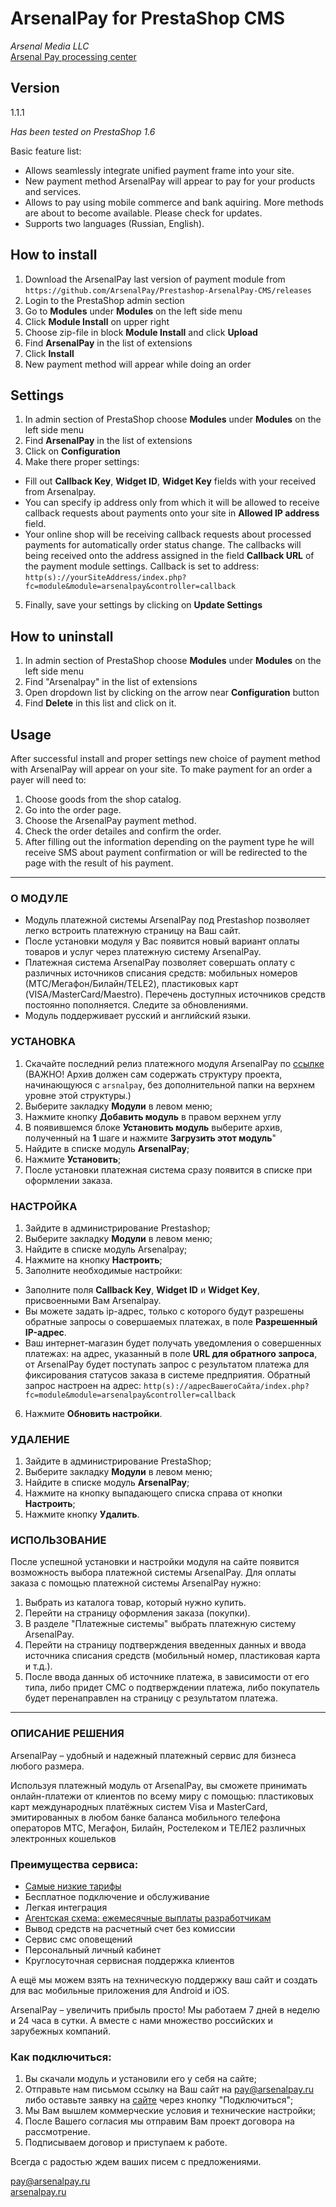 # ArsenalPay for PrestaShop CMS

*Arsenal Media LLC*  
[Arsenal Pay processing center](https://arsenalpay.ru/)

## Version
1.1.1

*Has been tested on PrestaShop 1.6*

Basic feature list:

 * Allows seamlessly integrate unified payment frame into your site.
 * New payment method ArsenalPay will appear to pay for your products and services.
 * Allows to pay using mobile commerce and bank aquiring. More methods are about to become available. Please check for updates.
 * Supports two languages (Russian, English).
 
## How to install 
1. Download the ArsenalPay last version of payment module from `https://github.com/ArsenalPay/Prestashop-ArsenalPay-CMS/releases` 
2. Login to the PrestaShop admin section 
3. Go to **Modules** under **Modules** on the left side menu
4. Click **Module Install** on upper right
5. Choose zip-file in block **Module Install** and click **Upload**   
6. Find **ArsenalPay** in the list of extensions 
7. Click **Install**
8. New payment method will appear while doing an order

## Settings
1. In admin section of PrestaShop choose **Modules** under **Modules** on the left side menu
2. Find **ArsenalPay** in the list of extensions
3. Click on **Configuration** 
4. Make there proper settings:
 - Fill out **Callback Key**, **Widget ID**, **Widget Key** fields with your received from Arsenalpay.
 - You can specify ip address only from which it will be allowed to receive callback requests about payments onto your site in **Allowed IP address** field.
 - Your online shop will be receiving callback requests about processed payments for automatically order status change. The callbacks will being received onto the address assigned in the field **Callback URL** of the payment module settings. Callback is set to address: `http(s)://yourSiteAddress/index.php?fc=module&module=arsenalpay&controller=callback`
5. Finally, save your settings by clicking on **Update Settings**

## How to uninstall
1. In admin section of PrestaShop choose **Modules** under **Modules** on the left side menu
2. Find "Arsenalpay" in the list of extensions
3. Open dropdown list by clicking on the arrow near **Configuration** button
4. Find **Delete** in this list and click on it.

## Usage
After successful install and proper settings new choice of payment method with ArsenalPay will appear on your site. To make payment for an order a payer will need to:

1. Choose goods from the shop catalog.
2. Go into the order page.
3. Choose the ArsenalPay payment method.
4. Check the order detailes and confirm the order.
5. After filling out the information depending on the payment type he will receive SMS about payment confirmation or will be redirected to the page with the result of his payment.

------------------
### О МОДУЛЕ
* Модуль платежной системы ArsenalPay под Prestashop позволяет легко встроить платежную страницу на Ваш сайт.
* После установки модуля у Вас появится новый вариант оплаты товаров и услуг через платежную систему ArsenalPay.
* Платежная система ArsenalPay позволяет совершать оплату с различных источников списания средств: мобильных номеров (МТС/Мегафон/Билайн/TELE2), пластиковых карт (VISA/MasterCard/Maestro). Перечень доступных источников средств постоянно пополняется. Следите за обновлениями.
* Модуль поддерживает русский и английский языки.

### УСТАНОВКА
1. Скачайте последний релиз платежного модуля ArsenalPay по [ссылке](https://github.com/ArsenalPay/Prestashop-ArsenalPay-CMS/releases) (ВАЖНО! Архив должен сам содержать структуру проекта, начинающуюся с `arsnalpay`, без дополнительной папки на верхнем уровне этой структуры.)
2. Выберите закладку **Модули** в левом меню;
3. Нажмите кнопку **Добавить модуль** в правом верхнем углу
4. В появившемся блоке **Установить модуль** выберите архив, полученный на **1** шаге и нажмите **Загрузить этот модуль**"
5. Найдите в списке модуль **ArsenalPay**;
6. Нажмите **Установить**;
7. После установки платежная система сразу появится в списке при оформлении заказа.

### НАСТРОЙКА
1. Зайдите в администрирование Prestashop;
2. Выберите закладку **Модули** в левом меню;
3. Найдите в списке модуль Arsenalpay;
4. Нажмите на кнопку **Настроить**;
5. Заполните необходимые настройки:
 - Заполните поля **Callback Key**, **Widget ID** и **Widget Key**, присвоенными Вам Arsenalpay.
 - Вы можете задать ip-адрес, только с которого будут разрешены обратные запросы о совершаемых платежах, в поле **Разрешенный IP-адрес**.
 - Ваш интернет-магазин будет получать уведомления о совершенных платежах: на адрес, указанный в поле **URL для обратного запроса**, от ArsenalPay будет поступать запрос с результатом платежа для фиксирования статусов заказа в системе предприятия. Обратный запрос настроен на адрес: `http(s)://адресВашегоСайта/index.php?fc=module&module=arsenalpay&controller=callback`
6. Нажмите **Обновить настройки**.

### УДАЛЕНИЕ
1. Зайдите в администрирование PrestaShop;
2. Выберите закладку **Модули** в левом меню;
3. Найдите в списке модуль **ArsenalPay**;
4. Нажмите на кнопку выпадающего списка справа от кнопки **Настроить**;
5. Нажмите кнопку **Удалить**.

### ИСПОЛЬЗОВАНИЕ
После успешной установки и настройки модуля на сайте появится возможность выбора платежной системы ArsenalPay.
Для оплаты заказа с помощью платежной системы ArsenalPay нужно:

1. Выбрать из каталога товар, который нужно купить.
2. Перейти на страницу оформления заказа (покупки).
3. В разделе "Платежные системы" выбрать платежную систему ArsenalPay.
4. Перейти на страницу подтверждения введенных данных и ввода источника списания средств (мобильный номер, пластиковая карта и т.д.).
5. После ввода данных об источнике платежа, в зависимости от его типа, либо придет СМС о подтверждении платежа, либо покупатель будет перенаправлен на страницу с результатом платежа.

------------------
### ОПИСАНИЕ РЕШЕНИЯ
ArsenalPay – удобный и надежный платежный сервис для бизнеса любого размера. 

Используя платежный модуль от ArsenalPay, вы сможете принимать онлайн-платежи от клиентов по всему миру с помощью: 
пластиковых карт международных платёжных систем Visa и MasterCard, эмитированных в любом банке
баланса мобильного телефона операторов МТС, Мегафон, Билайн, Ростелеком и ТЕЛЕ2
различных электронных кошельков 

### Преимущества сервиса: 
 - [Самые низкие тарифы](https://arsenalpay.ru/tariffs.html)
 - Бесплатное подключение и обслуживание
 - Легкая интеграция
 - [Агентская схема: ежемесячные выплаты разработчикам](https://arsenalpay.ru/partnership.html)
 - Вывод средств на расчетный счет без комиссии
 - Сервис смс оповещений
 - Персональный личный кабинет
 - Круглосуточная сервисная поддержка клиентов 

А ещё мы можем взять на техническую поддержку ваш сайт и создать для вас мобильные приложения для Android и iOS. 

ArsenalPay – увеличить прибыль просто! 
Мы работаем 7 дней в неделю и 24 часа в сутки. А вместе с нами множество российских и зарубежных компаний. 

### Как подключиться: 
1. Вы скачали модуль и установили его у себя на сайте;
2. Отправьте нам письмом ссылку на Ваш сайт на pay@arsenalpay.ru либо оставьте заявку на [сайте](https://arsenalpay.ru/#register) через кнопку "Подключиться";
3. Мы Вам вышлем коммерческие условия и технические настройки;
4. После Вашего согласия мы отправим Вам проект договора на рассмотрение.
5. Подписываем договор и приступаем к работе.

Всегда с радостью ждем ваших писем с предложениями. 

pay@arsenalpay.ru  
[arsenalpay.ru](https://arsenalpay.ru)
 



 
